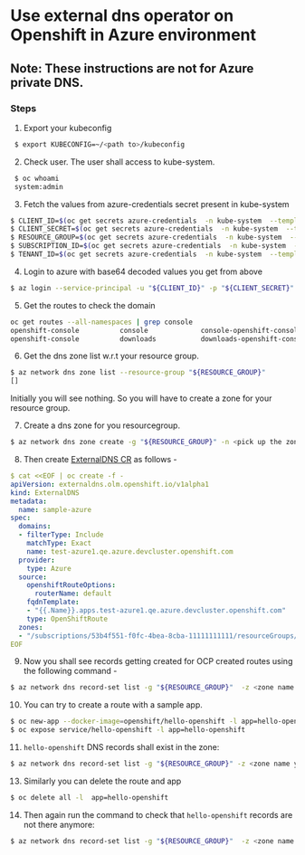 # Use external dns operator on Openshift in Azure environment
## Note: These instructions are not for Azure private DNS. 

### Steps

1. Export your kubeconfig
```bash
 $ export KUBECONFIG=~/<path to>/kubeconfig
```

2. Check user. The user shall access to kube-system.

```bash
 $ oc whoami
 system:admin
```

3. Fetch the values from azure-credentials secret present in kube-system
```bash
$ CLIENT_ID=$(oc get secrets azure-credentials  -n kube-system  --template={{.data.azure_client_id}} | base64 -d)
$ CLIENT_SECRET=$(oc get secrets azure-credentials  -n kube-system  --template={{.data.azure_client_secret}} | base64 -d)
$ RESOURCE_GROUP=$(oc get secrets azure-credentials  -n kube-system  --template={{.data.azure_resourcegroup}} | base64 -d)
$ SUBSCRIPTION_ID=$(oc get secrets azure-credentials  -n kube-system  --template={{.data.azure_subscription_id}} | base64 -d)
$ TENANT_ID=$(oc get secrets azure-credentials  -n kube-system  --template={{.data.azure_tenant_id}} | base64 -d)
```

4. Login to azure with base64 decoded values you get from above

```bash
$ az login --service-principal -u "${CLIENT_ID}" -p "${CLIENT_SECRET}" --tenant "${TENANT_ID}"
```

5. Get the routes to check the domain
```bash
oc get routes --all-namespaces | grep console
openshift-console          console             console-openshift-console.apps.test-azure.qe.azure.devcluster.openshift.com                       console             https   reencrypt/Redirect     None
openshift-console          downloads           downloads-openshift-console.apps.test-azure.qe.azure.devcluster.openshift.com                     downloads           http    edge/Redirect          None
```

6. Get the dns zone list w.r.t your resource group.
```bash
$ az network dns zone list --resource-group "${RESOURCE_GROUP}"
[]
```
Initially you will see nothing. So you will have to create a zone for your resource group.

7. Create a dns zone for you resourcegroup.
```bash
$ az network dns zone create -g "${RESOURCE_GROUP}" -n <pick up the zone name from the route  eg- the part after apps. eg - test-azure.qe.azure.devcluster.openshift.com>
```

8. Then create [ExternalDNS CR](https://github.com/openshift/external-dns-operator/blob/main/config/samples/azure/operator_v1alpha1_externaldns_openshift.yaml) as follows -  
```yaml
$ cat <<EOF | oc create -f -
apiVersion: externaldns.olm.openshift.io/v1alpha1
kind: ExternalDNS
metadata:
  name: sample-azure
spec:
  domains:
  - filterType: Include
    matchType: Exact
    name: test-azure1.qe.azure.devcluster.openshift.com
  provider:
    type: Azure
  source:
    openshiftRouteOptions:
      routerName: default
    fqdnTemplate:
    - "{{.Name}}.apps.test-azure1.qe.azure.devcluster.openshift.com"
    type: OpenShiftRoute
  zones:
  - "/subscriptions/53b4f551-f0fc-4bea-8cba-11111111111/resourceGroups/test-azure1-nxkxm-rg/providers/Microsoft.Network/dnszones/test-azure1.qe.azure.devcluster.openshift.com"
EOF
```

9. Now you shall see records getting created for OCP created routes using the following command -
```bash
$ az network dns record-set list -g "${RESOURCE_GROUP}"  -z <zone name you created in step 7 eg - test-azure.qe.azure.devcluster.openshift.com>  > record-list-azure.txt
```

10. You can try to create a route with a sample app.
```bash
$ oc new-app --docker-image=openshift/hello-openshift -l app=hello-openshift
$ oc expose service/hello-openshift -l app=hello-openshift
```

11. `hello-openshift` DNS records shall exist in the zone:
```bash
$ az network dns record-set list -g "${RESOURCE_GROUP}" -z <zone name you created in step 7 eg - test-azure.qe.azure.devcluster.openshift.com>  | grep -c "hello-openshift"
```

13. Similarly you can delete the route and app
```bash
$ oc delete all -l  app=hello-openshift 
```

14. Then again run the command to check that `hello-openshift` records are not there anymore:
```bash
$ az network dns record-set list -g "${RESOURCE_GROUP}"  -z <zone name you created in step 7 eg - test-azure.qe.azure.devcluster.openshift.com>  | grep -c "hello-openshift"
```